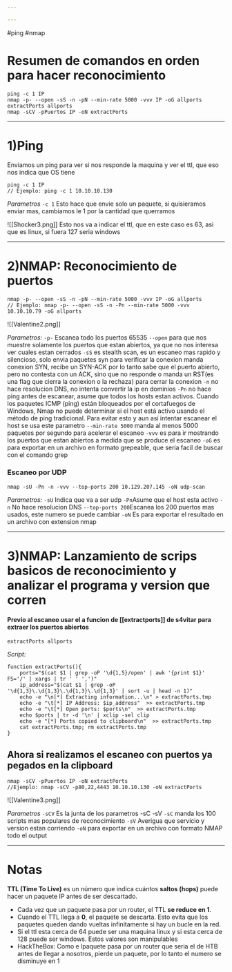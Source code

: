 ```yaml
---

---
```

#ping #nmap 

# Resumen de comandos en orden para hacer reconocimiento
```shell
ping -c 1 IP
nmap -p- --open -sS -n -pN --min-rate 5000 -vvv IP -oG allports
extractPorts allports
nmap -sCV -pPuertos IP -oN extractPorts
```



-----------
# 1)Ping
Enviamos un ping para ver si nos responde la maquina y ver el ttl, que eso nos indica que OS tiene
```shell
ping -c 1 IP
// Ejemplo: ping -c 1 10.10.10.130
```

*Parametros*
`-c 1` Esto hace que envie solo un paquete, si quisieramos enviar mas, cambiamos le 1 por la cantidad que querramos

![[Shocker3.png]]
Esto nos va a indicar el ttl, que en este caso es 63, asi que es linux, si fuera 127 seria windows

-----------
# 2)NMAP: Reconocimiento de puertos
```shell
nmap -p- --open -sS -n -pN --min-rate 5000 -vvv IP -oG allports
// Ejemplo: nmap -p- --open -sS -n -Pn --min-rate 5000 -vvv 10.10.10.79 -oG allports
```
   ![[Valentine2.png]]


*Parametros:*
	``-p-`` Escanea todo los puertos 65535
	``--open`` para que nos muestre solamente los puertos que estan abiertos, ya que no nos interesa ver cuales estan cerrados
	``-sS`` es stealth scan, es un escaneo mas rapido y silencioso, solo envia paquetes syn para verificar la conexion
		manda conexion SYN, recibe un SYN-ACK por lo tanto sabe que el puerto abierto, pero no contesta con un ACK, sino que no responde o manda un RST(es una flag que cierra la conexion o la rechaza) para cerrar la conexion
	``-n`` no hace resolucion DNS, no intenta convertir la ip en dominios
	``-Pn`` no hace ping antes de escanear, asume que todos los hosts estan activos. Cuando los paquetes ICMP (ping) están bloqueados por el cortafuegos de Windows, Nmap no puede determinar si el host está activo usando el método de ping tradicional. Para evitar esto y aun así intentar escanear el host se usa este parametro
	``--min-rate 5000`` manda al menos 5000 paquetes por segundo para acelerar el escaneo
	``-vvv`` es para ir mostrando los puertos que estan abiertos a medida que se produce el escaneo
	``-oG`` es para exportar en un archivo en formato grepeable, que seria facil de buscar con el comando grep
	

### Escaneo por UDP
```
nmap -sU -Pn -n -vvv --top-ports 200 10.129.207.145 -oN udp-scan
```
*Parametros:*
	`-sU` Indica que va a ser udp
	`-Pn`Asume que el host esta activo
	`-n` No hace resolucion DNS
	`--top-ports 200`Escanea los 200 puertos mas usados, este numero se puede cambiar
	`-oN` Es para exportar el resultado en un archivo con extension nmap

-----------

# 3)NMAP: Lanzamiento de scrips basicos de reconocimiento y analizar el programa y version que corren
#### Previo al escaneo usar el a funcion de [[extractports]] de s4vitar para extraer los puertos abiertos
```shell
extractPorts allports
```

*Script:*

```zshrc
function extractPorts(){
	ports="$(cat $1 | grep -oP '\d{1,5}/open' | awk '{print $1}' FS='/' | xargs | tr ' ' ',')"
	ip_address="$(cat $1 | grep -oP '\d{1,3}\.\d{1,3}\.\d{1,3}\.\d{1,3}' | sort -u | head -n 1)"
	echo -e "\n[*] Extracting information...\n" > extractPorts.tmp
	echo -e "\t[*] IP Address: $ip_address"  >> extractPorts.tmp
	echo -e "\t[*] Open ports: $ports\n"  >> extractPorts.tmp
	echo $ports | tr -d '\n' | xclip -sel clip
	echo -e "[*] Ports copied to clipboard\n"  >> extractPorts.tmp
	cat extractPorts.tmp; rm extractPorts.tmp
}
```


## Ahora si realizamos el escaneo con puertos ya pegados en la clipboard

```shell
nmap -sCV -pPuertos IP -oN extractPorts
//Ejemplo: nmap -sCV -p80,22,4443 10.10.10.130 -oN extractPorts
```

 ![[Valentine3.png]]

*Parametros*
	``-sCV`` Es la junta de los parametros -sC -sV
		``-sC`` manda los 100 scripts mas populares de reconocimiento
		``-sV`` Averigua que servicio y version estan corriendo
	``-oN`` para exportar en un archivo con formato NMAP todo el output

-----------




# Notas

**TTL (Time To Live)** es un número que indica cuántos **saltos (hops)** puede hacer un paquete IP antes de ser descartado.

- Cada vez que un paquete pasa por un router, el TTL **se reduce en 1**.
- Cuando el TTL llega a **0**, el paquete se descarta. Esto evita que los paquetes queden dando vueltas infinitamente si hay un bucle en la red.
-  Si el ttl esta cerca de 64 puede ser una maquina linux y si esta cerca de 128 puede ser windows. Estos valores son manipulables
- HackTheBox: Como e lpaquete pasa por un router que seria el de HTB antes de llegar a nosotros, pierde un paquete, por lo tanto el numero se disminuye en 1 
